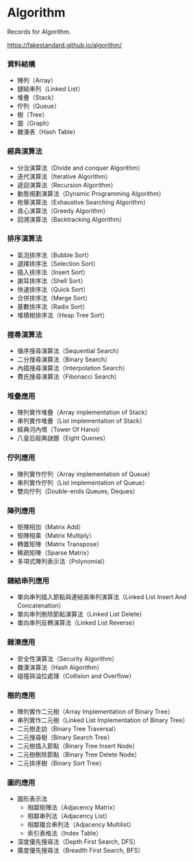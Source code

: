 # Algorithm
Records for Algorithm.

https://fakestandard.github.io/algorithm/

### 資料結構
- 陣列（Array）
- 鏈結串列（Linked List）
- 堆疊（Stack）
- 佇列（Queue）
- 樹（Tree）
- 圖（Graph）
- 雜湊表（Hash Table）

### 經典演算法
- 分治演算法（Divide and conquer Algorithm）
- 迭代演算法（Iterative Algorithm）
- 遞迴演算法（Recursion Algorithm）
- 動態規劃演算法（Dynamic Programming Algorithm）
- 枚舉演算法（Exhaustive Searching Algorithm）
- 貪心演算法（Greedy Algorithm）
- 回溯演算法（Backtracking Algorithm）

### 排序演算法
- 氣泡排序法（Bubble Sort）
- 選擇排序法（Selection Sort）
- 插入排序法（Insert Sort）
- 謝耳排序法（Shell Sort）
- 快速排序法（Quick Sort）
- 合併排序法（Merge Sort）
- 基數排序法（Radix Sort）
- 堆積樹排序法（Heap Tree Sort）

### 搜尋演算法
- 循序搜尋演算法（Sequential Search）
- 二分搜尋演算法（Binary Search）
- 內插搜尋演算法（Interpolation Search）
- 費氏搜尋演算法（Fibonacci Search）

### 堆疊應用
- 陣列實作堆疊（Array implementation of Stack）
- 串列實作堆疊（List implementation of Stack）
- 經典河內塔（Tower Of Hanoi）
- 八皇后經典謎題（Eight Quenes）

### 佇列應用
- 陣列實作佇列（Array implementation of Queue）
- 串列實作佇列（List implementation of Queue）
- 雙向佇列（Double-ends Queues, Deques）

### 陣列應用
- 矩陣相加（Matrix Add）
- 矩陣相乘（Matrix Multiply）
- 轉置矩陣（Matrix Transpose）
- 稀疏矩陣（Sparse Matrix）
- 多項式陣列表示法（Polynomial）

### 鏈結串列應用
- 單向串列插入節點與連結兩串列演算法（Linked List Insert And Concatenation）
- 單向串列刪除節點演算法（Linked List Delete）
- 單向串列反轉演算法（Linked List Reverse）

### 雜湊應用
- 安全性演算法（Security Algorithm）
- 雜湊演算法（Hash Algorithm）
- 碰撞與溢位處理（Collision and Overflow）

### 樹的應用
- 陣列實作二元樹（Array Implementation of Binary Tree）
- 串列實作二元樹（Linked List Implementation of Binary Tree）
- 二元樹走訪（Binary Tree Traversal）
- 二元搜尋樹（Binary Search Tree）
- 二元樹插入節點（Binary Tree Insert Node）
- 二元樹刪除節點（Binary Tree Delete Node）
- 二元排序樹（Binary Sort Tree）

### 圖的應用
- 圖形表示法
  - 相鄰矩陣法（Adjacency Matrix）
  - 相鄰串列法（Adjacency List）
  - 相鄰複合串列法（Adjacency Multilist）
  - 索引表格法（Index Table）
- 深度優先搜尋法（Depth First Search, DFS）
- 廣度優先搜尋法（Breadth First Search, BFS）
